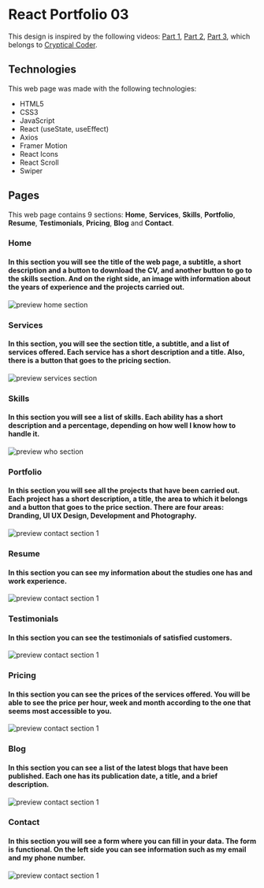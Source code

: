 # React Portfolio 03
This design is inspired by the following videos: [Part 1](https://youtu.be/CShZJmWuTGs), [Part 2](https://youtu.be/I92RzWVF4YU), [Part 3](https://youtu.be/hHEFbYSLgN8), which belongs to [Cryptical Coder](https://www.youtube.com/@CrypticalCoder).

## Technologies
This web page was made with the following technologies:
- HTML5
- CSS3
- JavaScript
- React (useState, useEffect)
- Axios
- Framer Motion
- React Icons
- React Scroll
- Swiper

## Pages
This web page contains 9 sections: **Home**, **Services**, **Skills**, **Portfolio**, **Resume**, **Testimonials**, **Pricing**, **Blog** and **Contact**.

### Home
#### In this section you will see the title of the web page, a subtitle, a short description and a button to download the CV, and another button to go to the skills section. And on the right side, an image with information about the years of experience and the projects carried out.
![preview home section](src/assets/preview-1.png)

### Services
#### In this section, you will see the section title, a subtitle, and a list of services offered. Each service has a short description and a title. Also, there is a button that goes to the pricing section.
![preview services section](src/assets/preview-2.png)

### Skills
#### In this section you will see a list of skills. Each ability has a short description and a percentage, depending on how well I know how to handle it.
![preview who section](src/assets/preview-3.png)

### Portfolio
#### In this section you will see all the projects that have been carried out. Each project has a short description, a title, the area to which it belongs and a button that goes to the price section. There are four areas: Dranding, UI UX Design, Development and Photography.
![preview contact section 1](src/assets/preview-4.png)

### Resume
#### In this section you can see my information about the studies one has and work experience.
![preview contact section 1](src/assets/preview-5.png)

### Testimonials
#### In this section you can see the testimonials of satisfied customers.
![preview contact section 1](src/assets/preview-6.png)

### Pricing
#### In this section you can see the prices of the services offered. You will be able to see the price per hour, week and month according to the one that seems most accessible to you.
![preview contact section 1](src/assets/preview-7.png)

### Blog
#### In this section you can see a list of the latest blogs that have been published. Each one has its publication date, a title, and a brief description.
![preview contact section 1](src/assets/preview-8.png)

### Contact
#### In this section you will see a form where you can fill in your data. The form is functional. On the left side you can see information such as my email and my phone number.
![preview contact section 1](src/assets/preview-8.png)
